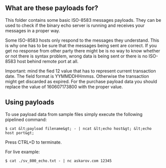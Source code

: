 ## What are these payloads for?

This folder contains some basic ISO-8583 messages payloads. They can be used to check if
the binary echo server is running and receives your messages in a proper way.

Some ISO-8583 hosts only respond to the messages they understand. This is why one has to be
sure that the messages being sent are correct. If you get no response from other party there
might be is no way to know whether or not there is syntax problem, wrong data is being sent
or there is no ISO-8583 host behind remote port at all.

Important: mind the fied 12 value that has to represent current transaction date. The field
format is YYMMDDHHmmss. Otherwise the transaction might get discarded as expired. For the
purchase payload data you should replace the value of 160607173800 with the proper value.

## Using payloads

To use payload data from sample files simply execute the following pipelined command:

    $ cat &lt;payload filename&gt; - | ncat &lt;echo host&gt; &lt;echo host port&gt;

Press CTRL+D to terminate.

For live example:

    $ cat ./sv_800_echo.txt - | nc askarov.com 12345
